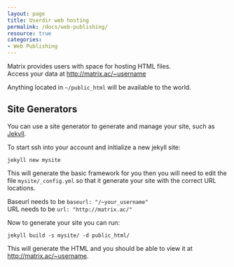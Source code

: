 ```yaml
---
layout: page
title: Userdir web hosting
permalink: /docs/web-publishing/
resource: true
categories:
- Web Publishing
---
```


Matrix provides users with space for hosting HTML files.  
Access your data at <http://matrix.ac/~username> 

Anything located in ```~/public_html``` will be available to the world.

## Site Generators

You can use a site generator to generate and manage your site, such as [Jekyll](http://jekyllrb.com/).

To start ssh into your account and initialize a new jekyll site: 

	jekyll new mysite

This will generate the basic framework for you then you will need to edit the file ```mysite/_config.yml``` so that it generate your site with the correct URL locations.

Baseurl needs to be ```baseurl: "/~your_username"```  
URL needs to be ```url: "http://matrix.ac/"```

Now to generate your site you can run:

	jekyll build -s mysite/ -d public_html/

This will generate the HTML and you should be able to view it at <http://matrix.ac/~username>.